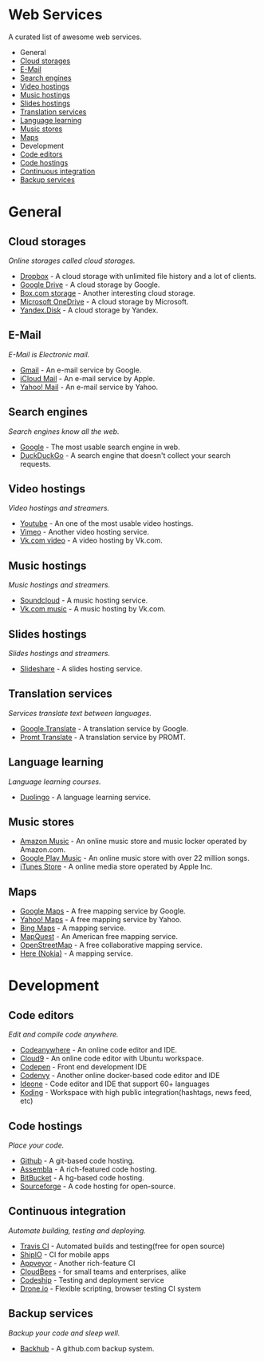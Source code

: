 Web Services
==================

A curated list of awesome web services.

* General
 * [Cloud storages](#cloud-storages)
 * [E-Mail](#e-mail)
 * [Search engines](#search-engines)
 * [Video hostings](#video-hostings)
 * [Music hostings](#music-hostings)
 * [Slides hostings](#slides-hostings)
 * [Translation services](#translation-services)
 * [Language learning](#language-learning)
 * [Music stores](#music-stores)
 * [Maps](#maps)
* Development
 * [Code editors](#code-editors)
 * [Code hostings](#code-hostings)
 * [Continuous integration](#continuous-intergration)
 * [Backup services](#backup-services)

# General
## Cloud storages
*Online storages called cloud storages.*

* [Dropbox](https://dropbox.com) - A cloud storage with unlimited file history and a lot of clients.
* [Google Drive](https://drive.google.com) - A cloud storage by Google.
* [Box.com storage](https://box.com) - Another interesting cloud storage.
* [Microsoft OneDrive](https://onedrive.live.com) - A cloud storage by Microsoft.
* [Yandex.Disk](https://disk.yandex.ru) - A cloud storage by Yandex.

## E-Mail
*E-Mail is Electronic mail.*

* [Gmail](https://gmail.com) - An e-mail service by Google.
* [iCloud Mail](http://www.apple.com/icloud/) - An e-mail service by Apple.
* [Yahoo! Mail](http://mail.yahoo.com/) - An e-mail service by Yahoo.

## Search engines
*Search engines know all the web.*

* [Google](https://www.google.com) - The most usable search engine in web.
* [DuckDuckGo](https://duckduckgo.com) - A search engine that doesn't collect your search requests.

## Video hostings
*Video hostings and streamers.*

* [Youtube](https://youtube.com) - An one of the most usable video hostings.
* [Vimeo](https://vimeo.com) - Another video hosting service.
* [Vk.com video](https://vk.com/video) - A video hosting by Vk.com.

## Music hostings
*Music hostings and streamers.*

* [Soundcloud](https://soundcloud.com) - A music hosting service.
* [Vk.com music](https://vk.com/music) - A music hosting by Vk.com.

## Slides hostings
*Slides hostings and streamers.*

* [Slideshare](http://www.slideshare.net) - A slides hosting service.

## Translation services
*Services translate text between languages.*

* [Google.Translate](https://translate.google.com) - A translation service by Google.
* [Promt Translate](http://translate.ru) - A translation service by PROMT.

## Language learning
*Language learning courses.*

* [Duolingo](https://www.duolingo.com) - A language learning service.


## Music stores

* [Amazon Music](http://www.amazonmp3.com) - An online music store and music locker operated by Amazon.com.
* [Google Play Music](https://play.google.com/store/music) - An online music store with over 22 million songs.
* [iTunes Store](http://www.apple.com/itunes) - A online media store operated by Apple Inc.

## Maps

* [Google Maps](https://maps.google.com) - A free mapping service by Google.
* [Yahoo! Maps](http://maps.yahoo.com) - A free mapping service by Yahoo.
* [Bing Maps](http://www.bing.com/maps) - A mapping service.
* [MapQuest](http://www.mapquest.com) - An American free mapping service.
* [OpenStreetMap](https://www.openstreetmap.org) - A free collaborative mapping service.
* [Here (Nokia)](http://here.com) - A mapping service.


# Development
## Code editors
*Edit and compile code anywhere.*

* [Codeanywhere](https://codeanywhere.com) - An online code editor and IDE.
* [Cloud9](https://c9.io) - An online code editor with Ubuntu workspace.
* [Codepen](http://codepen.io/) - Front end development IDE
* [Codenvy](https://codenvy.com/) - Another online docker-based code editor and IDE
* [Ideone](https://ideone.com/) - Code editor and IDE that support 60+ languages
* [Koding](https://koding.com) - Workspace with high public integration(hashtags, news feed, etc)

## Code hostings
*Place your code.*

* [Github](https://github.com) - A git-based code hosting.
* [Assembla](https://www.assembla.com) - A rich-featured code hosting.
* [BitBucket](https://bitbucket.org) - A hg-based code hosting.
* [Sourceforge](http://sourceforge.net) - A code hosting for open-source.

## Continuous integration
*Automate building, testing and deploying.*

* [Travis CI](https://travis-ci.org/) - Automated builds and testing(free for open source)
* [ShipIO](https://ship.io/) - CI for mobile apps
* [Appveyor](http://www.appveyor.com/) - Another rich-feature CI
* [CloudBees](https://www.cloudbees.com/) - for small teams and enterprises, alike
* [Codeship](https://codeship.com/) - Testing and deployment service
* [Drone.io](https://drone.io/) - Flexible scripting, browser testing CI system

## Backup services
*Backup your code and sleep well.*

* [Backhub](https://backhub.co) - A github.com backup system.
